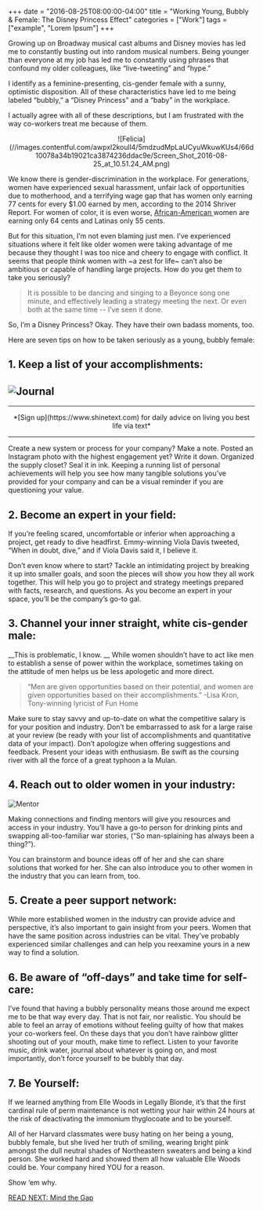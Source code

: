 +++
  date = "2016-08-25T08:00:00-04:00"
  title = "Working Young, Bubbly & Female: The Disney Princess Effect"
  categories = ["Work"]
  tags = ["example", "Lorem Ipsum"]
+++



<span class="dropcap">G</span>rowing up on Broadway musical cast albums and Disney movies has led me to constantly busting out into random musical numbers. Being younger than everyone at my job has led me to constantly using phrases that confound my older colleagues, like “live-tweeting” and “hype.” 

I identify as a feminine-presenting, cis-gender female with a sunny, optimistic disposition. All of these characteristics have led to me being labeled “bubbly,” a “Disney Princess” and a “baby” in the workplace. 

I actually agree with all of these descriptions, but I am frustrated with the way co-workers treat me because of them. 

<center> ![Felicia](//images.contentful.com/awpxl2koull4/5mdzudMpLaUCyuWkuwKUs4/66d10078a34b19021ca3874236ddac9e/Screen_Shot_2016-08-25_at_10.51.24_AM.png)</center>

We know there is gender-discrimination in the workplace. For generations, women have experienced sexual harassment, unfair lack of opportunities due to motherhood, and a terrifying wage gap that has women only earning 77 cents for every $1.00 earned by men, according to the 2014 Shriver Report. For women of color, it is even worse, <a href="http://www.now.org/resource/women-deserve-equal-pay-factsheet/African-American" target="_blank"> African-American </a> women are earning only 64 cents and Latinas only 55 cents.

But for this situation, I’m not even blaming just men. I’ve experienced situations where it felt like older women were taking advantage of me because they thought I was too nice and cheery to engage with conflict. It seems that people think women with ~a zest for life~ can’t also be ambitious or capable of handling large projects. How do you get them to take you seriously? 

> It is possible to be dancing and singing to a Beyonce song one minute, and effectively leading a strategy meeting the next. Or even both at the same time -- I’ve seen it done. 

So, I’m a Disney Princess? Okay. They have their own badass moments, too. 

Here are seven tips on how to be taken seriously as a young, bubbly female:

## 1. Keep a list of your accomplishments: 

![Journal](//images.contentful.com/awpxl2koull4/6uqKycTfywYUESuCQE0a6u/12e8b974c620db75023fefba9a2dc19f/accomplishments.jpeg)
---


---


<center>*[Sign up](https://www.shinetext.com) for daily advice on living you best life via text* </center>

---
  
Create a new system or process for your company? Make a note. Posted an Instagram photo with the highest engagement yet? Write it down. Organized the supply closet? Seal it in ink. Keeping a running list of personal achievements will help you see how many tangible solutions you’ve provided for your company and can be a visual reminder if you are questioning your value.

## 2. Become an expert in your field: 
If you’re feeling scared, uncomfortable or inferior when approaching a project, get ready to dive headfirst. Emmy-winning Viola Davis tweeted, “When in doubt, dive,” and if Viola Davis said it, I believe it. 

Don’t even know where to start? Tackle an intimidating project by breaking it up into smaller goals, and soon the pieces will show you how they all work together. This will help you go to project and strategy meetings prepared with facts, research, and questions. As you become an expert in your space, you’ll be the company’s go-to gal.


## 3. Channel your inner straight, white cis-gender male:

__This is problematic, I know. __
While women shouldn’t have to act like men to establish a sense of power within the workplace, sometimes taking on the attitude of men helps us be less apologetic and more direct. 

> “Men are given opportunities based on their potential, and women are given opportunities based on their accomplishments.” -Lisa Kron, Tony-winning lyricist of Fun Home

Make sure to stay savvy and up-to-date on what the competitive salary is for your position and industry. Don’t be embarrassed to ask for a large raise at your review (be ready with your list of accomplishments and quantitative data of your impact). Don’t apologize when offering suggestions and feedback. Present your ideas with enthusiasm. Be swift as the coursing river with all the force of a great typhoon a la Mulan.

## 4. Reach out to older women in your industry:

![Mentor](//images.contentful.com/awpxl2koull4/6OCXCRhRfOCsQKC6SMwKIQ/52a6d205ad3408ca0cefb0b04467e392/mentor.jpeg)

Making connections and finding mentors will give you resources and access in your industry. You’ll have a go-to person for drinking pints and swapping all-too-familiar war stories, (“So man-splaining has always been a thing?”). 

You can brainstorm and bounce ideas off of her and she can share solutions that worked for her. She can also introduce you to other women in the industry that you can learn from, too. 

## 5. Create a peer support network:
While more established women in the industry can provide advice and perspective, it’s also important to gain insight from your peers. Women that have the same position across industries can be vital. They’ve probably experienced similar challenges and can help you reexamine yours in a new way to find a solution.

## 6. Be aware of “off-days” and take time for self-care:
I’ve found that having a bubbly personality means those around me expect me to be that way every day. That is not fair, nor realistic. You should be able to feel an array of emotions without feeling guilty of how that makes your co-workers feel. On these days that you don’t have rainbow glitter shooting out of your mouth, make time to reflect. Listen to your favorite music, drink water, journal about whatever is going on, and most importantly, don’t force yourself to be bubbly that day. 

## 7. Be Yourself: 
If we learned anything from Elle Woods in Legally Blonde, it’s that the first cardinal rule of perm maintenance is not wetting your hair within 24 hours at the risk of deactivating the immonium thyglocoate and to be yourself. 

All of her Harvard classmates were busy hating on her being a young, bubbly female, but she lived her truth of smiling, wearing bright pink amongst the dull neutral shades of Northeastern sweaters and being a kind person. She worked hard and showed them all how valuable Elle Woods could be. Your company hired YOU for a reason. 

Show ‘em why.

[READ NEXT: Mind the Gap
](http://advice.shinetext.com/articles/mind-the-gap/)

<div class="pubexchange_module" id="pubexchange_below_content" data-pubexchange-module-id="2323"></div>

<script>(function(w, d, s, id) {
  w.PUBX=w.PUBX || {pub: "shine_text", discover: false, lazy: true};
  var js, pjs = d.getElementsByTagName(s)[0];
  if (d.getElementById(id)) return;
  js = d.createElement(s); js.id = id; js.async = true;
  js.src = "//main.pubexchange.com/loader.min.js";
  pjs.parentNode.insertBefore(js, pjs);
}(window, document, "script", "pubexchange-jssdk"));</script>
